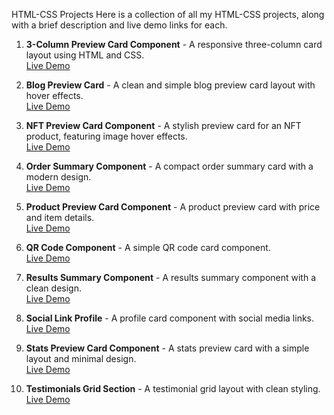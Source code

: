 HTML-CSS Projects
Here is a collection of all my HTML-CSS projects, along with a brief description and live demo links for each.

1. **3-Column Preview Card Component** - A responsive three-column card layout using HTML and CSS.  
   [Live Demo](https://majestic-beijinho-38f85b.netlify.app)

2. **Blog Preview Card** - A clean and simple blog preview card layout with hover effects.  
   [Live Demo](https://ephemeral-choux-2a136c.netlify.app)

3. **NFT Preview Card Component** - A stylish preview card for an NFT product, featuring image hover effects.  
   [Live Demo](https://gorgeous-youtiao-79bd23.netlify.app)

4. **Order Summary Component** - A compact order summary card with a modern design.  
   [Live Demo](https://tranquil-cobbler-5d61a1.netlify.app)

5. **Product Preview Card Component** - A product preview card with price and item details.  
   [Live Demo](https://fanciful-crumble-dfecb7.netlify.app)

6. **QR Code Component** - A simple QR code card component.  
   [Live Demo](https://regal-mandazi-e58d7e.netlify.app)

7. **Results Summary Component** - A results summary component with a clean design.  
   [Live Demo](https://stunning-brigadeiros-a3d989.netlify.app)

8. **Social Link Profile** - A profile card component with social media links.  
   [Live Demo](https://serene-puffpuff-16d926.netlify.app)

9. **Stats Preview Card Component** - A stats preview card with a simple layout and minimal design.  
   [Live Demo](https://wonderful-dango-1c974d.netlify.app)

10. **Testimonials Grid Section** - A testimonial grid layout with clean styling.  
   [Live Demo](https://peaceful-mochi-8e95da.netlify.app)
